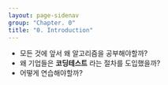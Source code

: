 ```yaml
---
layout: page-sidenav
group: "Chapter. 0"
title: "0. Introduction"
---
```


- 모든 것에 앞서 왜 알고리즘을 공부해야할까?
- 왜 기업들은 **코딩테스트** 라는 절차를 도입했을까? 
- 어떻게 연습해야할까?